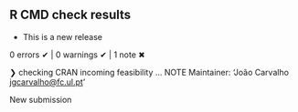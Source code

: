 ## R CMD check results

-   This is a new release

0 errors ✔ | 0 warnings ✔ | 1 note ✖

❯ checking CRAN incoming feasibility ... NOTE
  Maintainer: ‘João Carvalho <jgcarvalho@fc.ul.pt>’
  
  New submission
